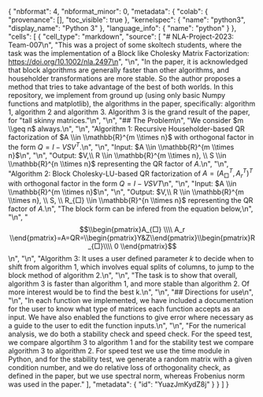 {
  "nbformat": 4,
  "nbformat_minor": 0,
  "metadata": {
    "colab": {
      "provenance": [],
      "toc_visible": true
    },
    "kernelspec": {
      "name": "python3",
      "display_name": "Python 3"
    },
    "language_info": {
      "name": "python"
    }
  },
  "cells": [
    {
      "cell_type": "markdown",
      "source": [
        "# NLA-Project-2023: Team-007\n",
        "This was a project of some skoltech students, where the task was the implementation of a Block like Cholesky Matrix Factorization: https://doi.org/10.1002/nla.2497\n",
        "\n",
        "In the paper, it is acknowledged that block algorithms are generally faster than other algorithms, and householder transformations are more stable. So the author proposes a method that tries to take advantage of the best of both worlds. In this repository, we implement from ground up (using only basic Numpy functions and matplotlib), the algorithms in the paper, specifically: algorithm 1, algorithm 2 and algorithm 3. Algorithm 3 is the grand result of the paper, for \"tall skinny matrices.\"\n",
        "\n",
        "## The Problem\n",
        "We consider $m \\geq n$ always.\n",
        "\n",
        "Algorithm 1: Recursive Householder-based QR factorization of $A \\in \\mathbb{R}^{m \\times n}$ with orthogonal factor in the form $Q = I - VSV^T$.\n",
        "\n",
        "Input: $A \\in \\mathbb{R}^{m \\times n}$\n",
        "\n",
        "Output: $V,\\ R \\in \\mathbb{R}^{m \\times n}, \\ S \\in \\mathbb{R}^{n \\times n}$ representing the QR factor of $A$.\n",
        "\n",
        "Algorithm 2:  Block Cholesky-LU-based QR factorization of $A = (A^{T}_{□},A^{T}_{r})^{T}$ with orthogonal factor in the form $Q = I − VSVT$\n",
        "\n",
        "Input: $A \\in \\mathbb{R}^{m \\times n}$\n",
        "\n",
        "Output: $V,\\ R \\in \\mathbb{R}^{m \\times n}, \\ S, \\ R_{□} \\in \\mathbb{R}^{n \\times n}$ representing the QR factor of $A$.\n",
        "The block form can be infered from the equation below,\n",
        "\n",
        "$$\\begin{pmatrix}A_{□} \\\\ A_r \\end{pmatrix}=A=QR=\\begin{pmatrix}Y&Z\\end{pmatrix}\\begin{pmatrix}R_{□}\\\\ 0 \\end{pmatrix}$$\n",
        "\n",
        "Algorithm 3: It uses a user defined parameter $k$ to decide when to shift from algorithm 1, which involves equal splits of columns, to jump to the block method of algorithm 2.\n",
        "\n",
        "The task is to show that overall, algorithm 3 is faster than algorithm 1, and more stable than algorithm 2. Of more interest would be to find the best k.\n",
        "\n",
        "## Directions for use\n",
        "\n",
        "In each function we implemented, we have included a documentation for the user to know what type of matrices each function accepts as an input. We have also enabled the functions to give error where necessary as a guide to the user to edit the function inputs.\n",
        "\n",
        "For the numerical analysis, we do both a stability check and speed check. For the speed test, we compare algortihm 3 to algorithm 1 and for the stability test we compare algorithm 3 to algorithm 2. For speed test we use the time module in Python, and for the stability test, we generate a random matrix with a given condition number, and we do relative loss of orthogonality check, as defined in the paper, but we use spectral norm, whereas Frobenius norm was used in the paper."
      ],
      "metadata": {
        "id": "YuazJmKydZ8j"
      }
    }
  ]
}
